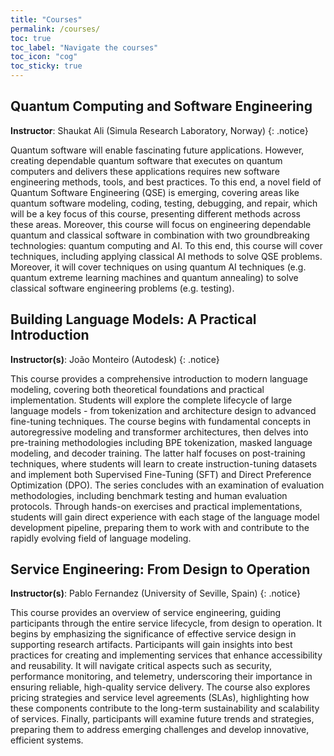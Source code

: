 ```yaml
---
title: "Courses"
permalink: /courses/
toc: true
toc_label: "Navigate the courses"
toc_icon: "cog"
toc_sticky: true
---
```


## Quantum Computing and Software Engineering

**Instructor**: Shaukat Ali (Simula Research Laboratory, Norway)
{: .notice}

Quantum software will enable fascinating future applications. However, creating dependable quantum software that executes on quantum computers and delivers these applications requires new software engineering methods, tools, and best practices. To this end, a novel field of Quantum Software Engineering (QSE) is emerging, covering areas like quantum software modeling, coding, testing, debugging, and repair, which will be a key focus of this course, presenting different methods across these areas. Moreover, this course will focus on engineering dependable quantum and classical software in combination with two groundbreaking technologies: quantum computing and AI. To this end, this course will cover techniques, including applying classical AI methods to solve QSE problems. Moreover, it will cover techniques on using quantum AI techniques (e.g. quantum extreme learning machines and quantum annealing) to solve classical software engineering problems (e.g. testing).

## Building Language Models: A Practical Introduction

**Instructor(s)**: João Monteiro (Autodesk)
{: .notice}

This course provides a comprehensive introduction to modern language modeling, covering both theoretical foundations and practical implementation. Students will explore the complete lifecycle of large language models - from tokenization and architecture design to advanced fine-tuning techniques. The course begins with fundamental concepts in autoregressive modeling and transformer architectures, then delves into pre-training methodologies including BPE tokenization, masked language modeling, and decoder training. The latter half focuses on post-training techniques, where students will learn to create instruction-tuning datasets and implement both Supervised Fine-Tuning (SFT) and Direct Preference Optimization (DPO). The series concludes with an examination of evaluation methodologies, including benchmark testing and human evaluation protocols. Through hands-on exercises and practical implementations, students will gain direct experience with each stage of the language model development pipeline, preparing them to work with and contribute to the rapidly evolving field of language modeling.

## Service Engineering: From Design to Operation

**Instructor(s)**: Pablo Fernandez (University of Seville, Spain)
{: .notice}

This course provides an overview of service engineering, guiding participants through the entire service lifecycle, from design to operation. It begins by emphasizing the significance of effective service design in supporting research artifacts. Participants will gain insights into best practices for creating and implementing services that enhance accessibility and reusability. It will navigate critical aspects such as security, performance monitoring, and telemetry, underscoring their importance in ensuring reliable, high-quality service delivery. The course also explores pricing strategies and service level agreements (SLAs), highlighting how these components contribute to the long-term sustainability and scalability of services. Finally, participants will examine future trends and strategies, preparing them to address emerging challenges and develop innovative, efficient systems.